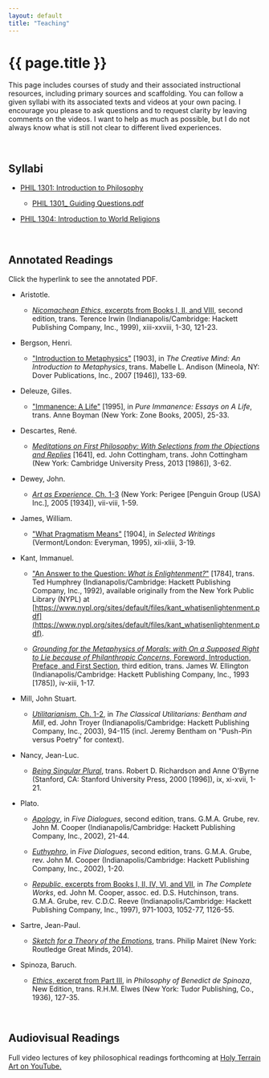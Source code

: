 ```yaml
---
layout: default
title: "Teaching"
---
```


# {{ page.title }}


This page includes courses of study and their associated instructional resources, including primary sources and scaffolding. You can follow a given syllabi with its associated texts and videos at your own pacing. I encourage you please to ask questions and to request clarity by leaving comments on the videos. I want to help as much as possible, but I do not always know what is still not clear to different lived experiences.

<br>


## Syllabi

* [PHIL 1301: Introduction to Philosophy](/assets/pdfs/hillj-phil1301-syllabus.pdf)

    * [PHIL 1301_ Guiding Questions.pdf](/assets/pdfs/hillj-phil1301-guiding-questions.pdf)

* [PHIL 1304: Introduction to World Religions](/assets/pdfs/hillj-phil1304-syllabus.pdf)

<br>


## Annotated Readings

Click the hyperlink to see the annotated PDF.

* Aristotle.

    * [*Nicomachean Ethics*, excerpts from Books I, II, and VIII](/assets/pdfs/annotations/aristotle-nicomachean-ethics-hillj-annotations.pdf), second edition, trans. Terence Irwin (Indianapolis/Cambridge: Hackett Publishing Company, Inc., 1999), xiii-xxviii, 1-30, 121-23.

* Bergson, Henri.

    * ["Introduction to Metaphysics"](/assets/pdfs/annotations/bergson-intro-metaphysics-hillj-annotations.pdf) [1903], in *The Creative Mind: An Introduction to Metaphysics*, trans. Mabelle L. Andison (Mineola, NY: Dover Publications, Inc., 2007 [1946]), 133-69.

* Deleuze, Gilles.

    * ["Immanence: A Life"](/assets/pdfs/annotations/deleuze-immanence-a-life-hillj-annotations.pdf) [1995], in *Pure Immanence: Essays on A Life*, trans. Anne Boyman (New York: Zone Books, 2005), 25-33.

* Descartes, René.

    * [*Meditations on First Philosophy: With Selections from the Objections and Replies*](/assets/pdfs/annotations/descartes-meditations-on-first-philosophy-hillj-annotations.pdf) [1641], ed. John Cottingham, trans. John Cottingham (New York: Cambridge University Press, 2013 [1986]), 3-62.

* Dewey, John.

    * [*Art as Experience*, Ch. 1-3](/assets/pdfs/annotations/dewey-art-as-experience-hillj-annotations.pdf) (New York: Perigee [Penguin Group (USA) Inc.], 2005 [1934]), vii-viii, 1-59.

* James, William.

    * ["What Pragmatism Means"](/assets/pdfs/annotations/james-what-pragmatism-means-hillj-annotations.pdf) [1904], in *Selected Writings* (Vermont/London: Everyman, 1995), xii-xliii, 3-19.

* Kant, Immanuel.

    * ["An Answer to the Question: *What is Enlightenment?*"](/assets/pdfs/annotations/kant-enlightenment-hillj-annotations.pdf) [1784], trans. Ted Humphrey (Indianapolis/Cambridge: Hackett Publishing Company, Inc., 1992), available originally from the New York Public Library (NYPL) at [https://www.nypl.org/sites/default/files/kant_whatisenlightenment.pdf](https://www.nypl.org/sites/default/files/kant_whatisenlightenment.pdf).

    * [*Grounding for the Metaphysics of Morals: with On a Supposed Right to Lie because of Philanthropic Concerns*, Foreword, Introduction, Preface, and First Section](/assets/pdfs/annotations/kant-grounding-hillj-annotations.pdf), third edition, trans. James W. Ellington (Indianapolis/Cambridge: Hackett Publishing Company, Inc., 1993 [1785]), iv-xiii, 1-17.

* Mill, John Stuart.

    * [*Utilitarianism*, Ch. 1-2](/assets/pdfs/annotations/mill-utilitarianism-hillj-annotations.pdf), in *The Classical Utilitarians: Bentham and Mill*, ed. John Troyer (Indianapolis/Cambridge: Hackett Publishing Company, Inc., 2003), 94-115 (incl. Jeremy Bentham on "Push-Pin versus Poetry" for context).

* Nancy, Jean-Luc.

    * [*Being Singular Plural*](/assets/pdfs/annotations/nancy-being-singular-plural-hillj-annotations.pdf), trans. Robert D. Richardson and Anne O'Byrne (Stanford, CA: Stanford University Press, 2000 [1996]), ix, xi-xvii, 1-21.

<!---
    * [Nancy, Jean-Luc. "Of Divine Places."](/assets/pdfs/annotations/) [1986], in *The Inoperative Community*, trans. Michael Holland (Minneapolis, MN: University of Minnesota Press, 1991), 110-50
-->

* Plato.

    * [*Apology*](/assets/pdfs/annotations/plato-apology-hillj-annotations.pdf), in *Five Dialogues*, second edition, trans. G.M.A. Grube, rev. John M. Cooper (Indianapolis/Cambridge: Hackett Publishing Company, Inc., 2002), 21-44.

    * [*Euthyphro*](/assets/pdfs/annotations/plato-euthyphro-hillj-annotations.pdf), in *Five Dialogues*, second edition, trans. G.M.A. Grube, rev. John M. Cooper (Indianapolis/Cambridge: Hackett Publishing Company, Inc., 2002), 1-20.

    * [*Republic*, excerpts from Books I, II, IV, VI, and VII](/assets/pdfs/annotations/plato-republic-hillj-annotations.pdf), in *The Complete Works*, ed. John M. Cooper, assoc. ed. D.S. Hutchinson, trans. G.M.A. Grube, rev. C.D.C. Reeve (Indianapolis/Cambridge: Hackett Publishing Company, Inc., 1997), 971-1003, 1052-77, 1126-55.

* Sartre, Jean-Paul.

    * [*Sketch for a Theory of the Emotions*](/assets/pdfs/annotations/sartre-sketch-theory-emotions-hillj-annotations.pdf), trans. Philip Mairet (New York: Routledge Great Minds, 2014).

* Spinoza, Baruch.

    * [*Ethics*, excerpt from Part III](/assets/pdfs/annotations/spinoza-ethics-hillj-annotations.pdf), in *Philosophy of Benedict de Spinoza*, New Edition, trans. R.H.M. Elwes (New York: Tudor Publishing, Co., 1936), 127-35.

<br>


## Audiovisual Readings

Full video lectures of key philosophical readings forthcoming at [Holy Terrain Art on YouTube.](https://www.YouTube.com/@HolyTerrainArt/)

